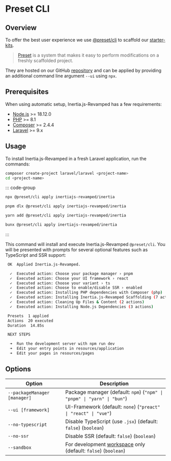 # Preset CLI

## Overview

To offer the best user experience we use [@preset/cli](https://preset.dev) to scaffold our [starter-kits](https://github.com/inertiajs-revamped/inertia/tree/main/packages/presets).

> [Preset](https://preset.dev/) is a system that makes it easy to perform modifications on a freshly scaffolded project.

They are hosted on our GitHub [repository](https://github.com/inertiajs-revamped/inertia) and can be applied by providing an additional command line argument `--ui` using `npx`.

## Prerequisites

When using automatic setup, Inertia.js-Revamped has a few requirements:

* [Node.js](https://nodejs.org/en/) >= 18.12.0
* [PHP](https://www.php.net/manual/de/intro-whatis.php) >= 8.1
* [Composer](https://getcomposer.org/) >= 2.4.4
* [Laravel](https://laravel.com/) >= 9.x

## Usage

To install Inertia.js-Revamped in a fresh Laravel application, run the commands:

```sh [composer]
composer create-project laravel/laravel <project-name>
cd <project-name>
```

::: code-group

```sh [npm]
npx @preset/cli apply inertiajs-revamped/inertia
```

```sh [pnpm]
pnpm dlx @preset/cli apply inertiajs-revamped/inertia
```

```sh [yarn]
yarn add @preset/cli apply inertiajs-revamped/inertia
```

```sh [bun]
bunx @preset/cli apply inertiajs-revamped/inertia
```

:::

This command will install and execute Inertia.js-Revamped `@preset/cli`. You will be presented with prompts for several optional features such as TypeScript and SSR support:

```sh
 OK  Applied Inertia.js-Revamped.

  ✓  Executed action: Choose your package manager › pnpm
  ✓  Executed action: Choose your UI framework › react
  ✓  Executed action: Choose your variant › ts
  ✓  Executed action: Choose to enable/disable SSR › enabled
  ✓  Executed action: Installing PHP dependencies with Composer (php)
  ✓  Executed action: Installing Inertia.js-Revamped Scaffolding (7 actions)
  ✓  Executed action: Cleaning Up Files & Content (2 actions)
  ✓  Executed action: Installing Node.js Dependencies (3 actions)

 Presets  1 applied
 Actions  20 executed
 Duration  14.85s

 NEXT STEPS

  ➜  Run the development server with npm run dev
  ➜  Edit your entry points in resources/application
  ➜  Edit your pages in resources/pages
```

## Options

| Option | Description |
| -      | -           |
| `--packageManager [manager]` | Package manager (default: `npm`) (`"npm" \| "pnpm" \| "yarn" \| "bun"`) |
| `--ui [framework]` | UI-Framework (default: `none`) (`"preact" \| "react" \| "vue"`) |
| `--no-typescript`  | Disable TypeScript (use `.jsx`) (default: `false`) (`boolean`) |
| `--no-ssr`         | Disable SSR (default: `false`) (`boolean`) |
| `--sandbox`        | For development [workspace](https://github.com/inertiajs-revamped/inertia) only (default: `false`) (`boolean`) |
